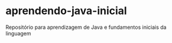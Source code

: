 # aprendendo-java-inicial
Repositório para aprendizagem de Java e fundamentos iniciais da linguagem
